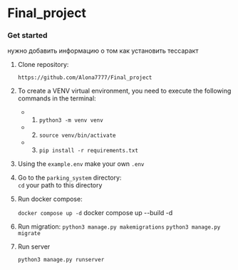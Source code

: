 # Final_project






### Get started


нужно добавить информацию о том как установить тессаракт

1) Clone repository:

    ```https://github.com/Alona7777/Final_project```


2) To create a VENV virtual environment, you need to execute the following commands in the terminal:

    - 1. ```python3 -m venv venv```
    - 2. ```source venv/bin/activate```
    - 3. ```pip install -r requirements.txt```

3) Using the ```example.env``` make your own  ```.env ```

4) Go to the ```parking_system``` directory:  
    ```cd``` your path to this directory

5) Run docker compose:

    ```docker compose up -d```
    docker compose up --build -d 


6) Run migration:
    ```python3 manage.py makemigrations```
    ```python3 manage.py migrate```

7) Run server

    ```python3 manage.py runserver```



